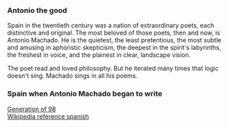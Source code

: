 
### Antonio the good

Spain in the twentieth century was a nation of extraordinary poets, each distinctive and original.  The most beloved of those poets, then and now, is Antonio Machado.  He is the quietest, the least pretentious, the most subtle and amusing in aphoristic skepticism, the deepest in the spirit's labyrinths, the freshest in voice, and the plainest in clear, landscape vision.

The poet read and loved philosophy.  But he iterated many times that logic doesn't sing.  Machado sings in all his poems.

### Spain when Antonio Machado began to write

[Generation of 98](https://en.wikipedia.org/wiki/Generation_of_%2798)     
[Wikipedia reference spanish](https://es.wikipedia.org/wiki/Generaci%C3%B3n_del_98)
